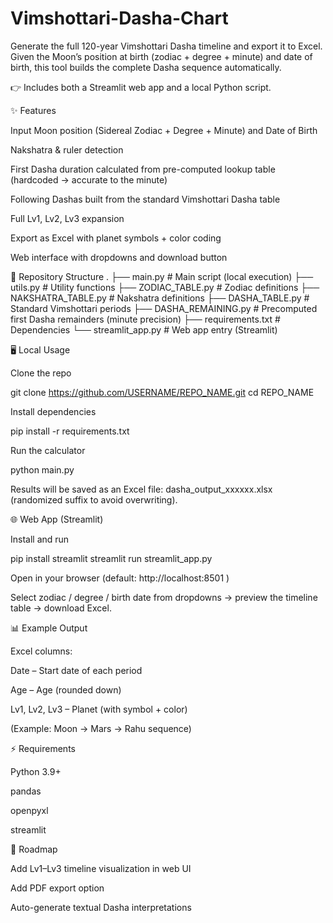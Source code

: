 # Vimshottari-Dasha-Chart


Generate the full 120-year Vimshottari Dasha timeline and export it to Excel.
Given the Moon’s position at birth (zodiac + degree + minute) and date of birth,
this tool builds the complete Dasha sequence automatically.

👉 Includes both a Streamlit web app and a local Python script.

✨ Features

Input Moon position (Sidereal Zodiac + Degree + Minute) and Date of Birth

Nakshatra & ruler detection

First Dasha duration calculated from pre-computed lookup table (hardcoded → accurate to the minute)

Following Dashas built from the standard Vimshottari Dasha table

Full Lv1, Lv2, Lv3 expansion

Export as Excel with planet symbols + color coding

Web interface with dropdowns and download button

📂 Repository Structure
.
├── main.py                # Main script (local execution)
├── utils.py               # Utility functions
├── ZODIAC_TABLE.py        # Zodiac definitions
├── NAKSHATRA_TABLE.py     # Nakshatra definitions
├── DASHA_TABLE.py         # Standard Vimshottari periods
├── DASHA_REMAINING.py     # Precomputed first Dasha remainders (minute precision)
├── requirements.txt       # Dependencies
└── streamlit_app.py       # Web app entry (Streamlit)

🖥️ Local Usage

Clone the repo

git clone https://github.com/USERNAME/REPO_NAME.git
cd REPO_NAME


Install dependencies

pip install -r requirements.txt


Run the calculator

python main.py


Results will be saved as an Excel file:
dasha_output_xxxxxx.xlsx (randomized suffix to avoid overwriting).

🌐 Web App (Streamlit)

Install and run

pip install streamlit
streamlit run streamlit_app.py


Open in your browser (default: http://localhost:8501
)

Select zodiac / degree / birth date from dropdowns → preview the timeline table → download Excel.

📊 Example Output

Excel columns:

Date – Start date of each period

Age – Age (rounded down)

Lv1, Lv2, Lv3 – Planet (with symbol + color)

(Example: Moon → Mars → Rahu sequence)

⚡ Requirements

Python 3.9+

pandas

openpyxl

streamlit

🧭 Roadmap

 Add Lv1–Lv3 timeline visualization in web UI

 Add PDF export option

 Auto-generate textual Dasha interpretations

